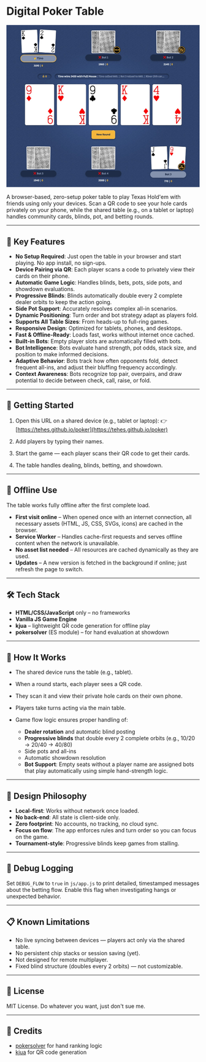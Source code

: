 # Digital Poker Table

![Demo screenshot](img/demo.jpeg)

A browser-based, zero-setup poker table to play Texas Hold'em with friends using only your devices.
Scan a QR code to see your hole cards privately on your phone, while the shared table (e.g., on a
tablet or laptop) handles community cards, blinds, pot, and betting rounds.

---

## 🎯 Key Features

- **No Setup Required**: Just open the table in your browser and start playing. No app install, no
  sign-ups.
- **Device Pairing via QR**: Each player scans a code to privately view their cards on their phone.
- **Automatic Game Logic**: Handles blinds, bets, pots, side pots, and showdown evaluations.
- **Progressive Blinds**: Blinds automatically double every 2 complete dealer orbits to keep the
  action going.
- **Side Pot Support**: Accurately resolves complex all-in scenarios.
- **Dynamic Positioning**: Turn order and bot strategy adapt as players fold.
- **Supports All Table Sizes**: From heads-up to full-ring games.
- **Responsive Design**: Optimized for tablets, phones, and desktops.
- **Fast & Offline-Ready**: Loads fast, works without internet once cached.
- **Built‑in Bots**: Empty player slots are automatically filled with bots.
- **Bot Intelligence**: Bots evaluate hand strength, pot odds, stack size, and position to make
  informed decisions.
- **Adaptive Behavior**: Bots track how often opponents fold, detect frequent all-ins, and adjust
  their bluffing frequency accordingly.
- **Context Awareness**: Bots recognize top pair, overpairs, and draw potential to decide between
  check, call, raise, or fold.

---

## 🚀 Getting Started

1. Open this URL on a shared device (e.g., tablet or laptop): 👉
   [https://tehes.github.io/poker](https://tehes.github.io/poker)

2. Add players by typing their names.

3. Start the game — each player scans their QR code to get their cards.

4. The table handles dealing, blinds, betting, and showdown.

---

## 📶 Offline Use

The table works fully offline after the first complete load.

- **First visit online** – When opened once with an internet connection, all necessary assets (HTML,
  JS, CSS, SVGs, icons) are cached in the browser.
- **Service Worker** – Handles cache-first requests and serves offline content when the network is
  unavailable.
- **No asset list needed** – All resources are cached dynamically as they are used.
- **Updates** – A new version is fetched in the background if online; just refresh the page to
  switch.

---

## 🛠️ Tech Stack

- **HTML/CSS/JavaScript** only – no frameworks
- **Vanilla JS Game Engine**
 - **kjua** – lightweight QR code generation for offline play
- **pokersolver** (ES module) – for hand evaluation at showdown

---

## 🤖 How It Works

- The shared device runs the table (e.g., tablet).
- When a round starts, each player sees a QR code.
- They scan it and view their private hole cards on their own phone.
- Players take turns acting via the main table.
- Game flow logic ensures proper handling of:

  - **Dealer rotation** and automatic blind posting
  - **Progressive blinds** that double every 2 complete orbits (e.g., 10/20 → 20/40 → 40/80)
  - Side pots and all-ins
  - Automatic showdown resolution
  - **Bot Support**: Empty seats without a player name are assigned bots that play automatically
    using simple hand-strength logic.

---

## 🧠 Design Philosophy

- **Local-first**: Works without network once loaded.
- **No back-end**: All state is client-side only.
- **Zero footprint**: No accounts, no tracking, no cloud sync.
- **Focus on flow**: The app enforces rules and turn order so you can focus on the game.
- **Tournament-style**: Progressive blinds keep games from stalling.

---

## 🐞 Debug Logging

Set `DEBUG_FLOW` to `true` in `js/app.js` to print detailed, timestamped
messages about the betting flow. Enable this flag when investigating hangs or
unexpected behavior.

---

## 📋 Known Limitations

- No live syncing between devices — players act only via the shared table.
- No persistent chip stacks or session saving (yet).
- Not designed for remote multiplayer.
- Fixed blind structure (doubles every 2 orbits) — not customizable.

---

## 📄 License

MIT License. Do whatever you want, just don't sue me.

---

## 🙌 Credits

 - [pokersolver](https://github.com/goldfire/pokersolver) for hand ranking logic
 - [kjua](https://github.com/lrsjng/kjua) for QR code generation
